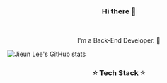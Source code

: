 <h3 align="center"> Hi there 👋 </h3><br>
<p align="center">I'm a Back-End Developer. 🌱</p>

![Jieun Lee's GitHub stats](https://github-readme-stats.vercel.app/api?username=jieunee2&&show_icons=true&theme=cobalt)

<h3 align="center"> ⭐ Tech Stack ⭐ </h3><br>

<!--
**jieunee2/jieunee2** is a ✨ _special_ ✨ repository because its `README.md` (this file) appears on your GitHub profile.

Here are some ideas to get you started:

- 🔭 I’m currently working on ...
- 🌱 I’m currently learning ...
- 👯 I’m looking to collaborate on ...
- 🤔 I’m looking for help with ...
- 💬 Ask me about ...
- 📫 How to reach me: ...
- 😄 Pronouns: ...
- ⚡ Fun fact: ...
-->
